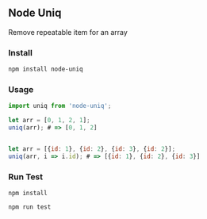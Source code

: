 ## Node Uniq

Remove repeatable item for an array

### Install

```bash
npm install node-uniq
```

### Usage

```javascript
import uniq from 'node-uniq';

let arr = [0, 1, 2, 1];
uniq(arr); # => [0, 1, 2]


let arr = [{id: 1}, {id: 2}, {id: 3}, {id: 2}];
uniq(arr, i => i.id); # => [{id: 1}, {id: 2}, {id: 3}]
```

### Run Test

```
npm install

npm run test
```
